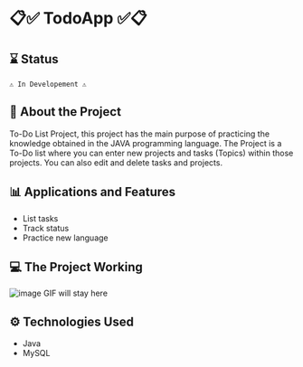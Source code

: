# 📋✅ TodoApp ✅📋

## ⌛ Status
    ⚠️ In Developement ⚠️
  
## 📄 About the Project
To-Do List Project, this project has the main purpose of practicing the knowledge obtained in the JAVA programming language.
The Project is a To-Do list where you can enter new projects and tasks (Topics) within those projects.
You can also edit and delete tasks and projects.

## 📊 Applications and Features
- List tasks
- Track status
- Practice new language

## 💻 The Project Working
![image](https://user-images.githubusercontent.com/91624923/215930083-7f1cd7ed-224b-4fd7-b613-8f95ff018266.png)
GIF will stay here

## ⚙ Technologies Used
- Java
- MySQL
